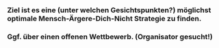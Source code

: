 ### Ziel ist es eine (unter welchen Gesichtspunkten?) möglichst optimale Mensch-Ärgere-Dich-Nicht Strategie zu finden. ###
### Ggf. über einen offenen Wettbewerb. (Organisator gesucht!) ###